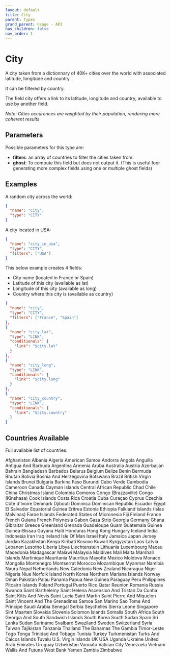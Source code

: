 ```yaml
---
layout: default
title: City
parent: Types
grand_parent: Usage - API
has_children: false
nav_order: 1
---
```


# City

A city taken from a dictionnary of 40K+ cities over the world with associated latitude, longitude and country.

It can be filtered by country.

The field city offers a link to its latitude, longitude and country, available to use by another field.

_Note: Cities occurences are weighted by their population, rendering more coherent results_


## Parameters

Possible parameters for this type are:

- **filters**: an array of countries to filter the cities taken from.
- **ghost**: To compute this field but does not output it. (This is useful foor generating more complex fields using one or multiple ghost fields)


## Examples

A random city across the world:

```json
{
  "name": "city",
  "type": "CITY"
}
```

A city located in USA:

```json
{
  "name": "city_in_usa",
  "type": "CITY",
  "filters": ["USA"]
}
```


This below example creates 4 fields: 

- City name (located in France or Spain)
- Latitude of this city (available as lat)
- Longitude of this city (available as long)
- Country where this city is (available as country)

```json
{
  "name": "city",
  "type": "CITY",
  "filters": ["France", "Spain"]
},
{
  "name": "city_lat",
  "type": "LINK",
  "conditionals": {
    "link": "$city.lat"
  }
},
{
  "name": "city_long",
  "type": "LINK",
  "conditionals": {
    "link": "$city.long"
  }
},
{
  "name": "city_country",
  "type": "LINK",
  "conditionals": {
    "link": "$city.country"
  }
}
```

## Countries Available

Full available list of countries: 

Afghanistan
Albania
Algeria
American Samoa
Andorra
Angola
Anguilla
Antigua And Barbuda
Argentina
Armenia
Aruba
Australia
Austria
Azerbaijan
Bahrain
Bangladesh
Barbados
Belarus
Belgium
Belize
Benin
Bermuda
Bhutan
Bolivia
Bosnia And Herzegovina
Botswana
Brazil
British Virgin Islands
Brunei
Bulgaria
Burkina Faso
Burundi
Cabo Verde
Cambodia
Cameroon
Canada
Cayman Islands
Central African Republic
Chad
Chile
China
Christmas Island
Colombia
Comoros
Congo (Brazzaville)
Congo (Kinshasa)
Cook Islands
Costa Rica
Croatia
Cuba
Curaçao
Cyprus
Czechia
Côte d'Ivoire
Denmark
Djibouti
Dominica
Dominican Republic
Ecuador
Egypt
El Salvador
Equatorial Guinea
Eritrea
Estonia
Ethiopia
Falkland Islands (Islas Malvinas)
Faroe Islands
Federated States of Micronesia
Fiji
Finland
France
French Guiana
French Polynesia
Gabon
Gaza Strip
Georgia
Germany
Ghana
Gibraltar
Greece
Greenland
Grenada
Guadeloupe
Guam
Guatemala
Guinea
Guinea-Bissau
Guyana
Haiti
Honduras
Hong Kong
Hungary
Iceland
India
Indonesia
Iran
Iraq
Ireland
Isle Of Man
Israel
Italy
Jamaica
Japan
Jersey
Jordan
Kazakhstan
Kenya
Kiribati
Kosovo
Kuwait
Kyrgyzstan
Laos
Latvia
Lebanon
Lesotho
Liberia
Libya
Liechtenstein
Lithuania
Luxembourg
Macau
Macedonia
Madagascar
Malawi
Malaysia
Maldives
Mali
Malta
Marshall Islands
Martinique
Mauritania
Mauritius
Mayotte
Mexico
Moldova
Monaco
Mongolia
Montenegro
Montserrat
Morocco
Mozambique
Myanmar
Namibia
Nauru
Nepal
Netherlands
New Caledonia
New Zealand
Nicaragua
Niger
Nigeria
Niue
Norfolk Island
North Korea
Northern Mariana Islands
Norway
Oman
Pakistan
Palau
Panama
Papua New Guinea
Paraguay
Peru
Philippines
Pitcairn Islands
Poland
Portugal
Puerto Rico
Qatar
Reunion
Romania
Russia
Rwanda
Saint Barthelemy
Saint Helena  Ascension  And Tristan Da Cunha
Saint Kitts And Nevis
Saint Lucia
Saint Martin
Saint Pierre And Miquelon
Saint Vincent And The Grenadines
Samoa
San Marino
Sao Tome And Principe
Saudi Arabia
Senegal
Serbia
Seychelles
Sierra Leone
Singapore
Sint Maarten
Slovakia
Slovenia
Solomon Islands
Somalia
South Africa
South Georgia And South Sandwich Islands
South Korea
South Sudan
Spain
Sri Lanka
Sudan
Suriname
Svalbard
Swaziland
Sweden
Switzerland
Syria
Taiwan
Tajikistan
Tanzania
Thailand
The Bahamas
The Gambia
Timor-Leste
Togo
Tonga
Trinidad And Tobago
Tunisia
Turkey
Turkmenistan
Turks And Caicos Islands
Tuvalu
U.S. Virgin Islands
UK
USA
Uganda
Ukraine
United Arab Emirates
Uruguay
Uzbekistan
Vanuatu
Vatican City
Venezuela
Vietnam
Wallis And Futuna
West Bank
Yemen
Zambia
Zimbabwe